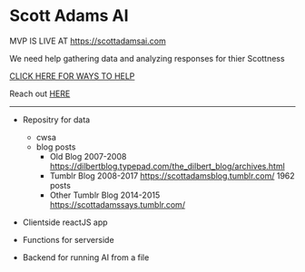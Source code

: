 # Scott Adams AI

MVP IS LIVE AT https://scottadamsai.com

We need help gathering data and analyzing responses for thier Scottness

[CLICK HERE FOR WAYS TO HELP](/CONTRIBUTING.md)

Reach out [HERE](https://scottadamsai.com/contact)

----

- Repositry for data
   - cwsa
   - blog posts
      - Old Blog 2007-2008 https://dilbertblog.typepad.com/the_dilbert_blog/archives.html
      - Tumblr Blog 2008-2017 https://scottadamsblog.tumblr.com/ 1962 posts
      - Other Tumblr Blog 2014-2015 https://scottadamssays.tumblr.com/

- Clientside reactJS app
- Functions for serverside
- Backend for running AI from a file
